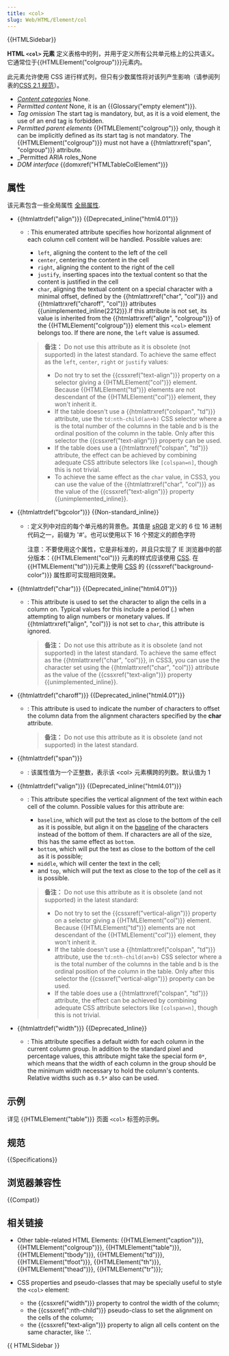 ```yaml
---
title: <col>
slug: Web/HTML/Element/col
---
```


{{HTMLSidebar}}

**HTML `<col>` 元素** 定义表格中的列，并用于定义所有公共单元格上的公共语义。它通常位于{{HTMLElement("colgroup")}}元素内。

此元素允许使用 CSS 进行样式列，但只有少数属性将对该列产生影响（请参阅列表的[CSS 2.1 规范](https://www.w3.org/TR/CSS21/tables.html#columns)）。

- _[Content categories](/zh-CN/docs/HTML/Content_categories)_ None.
- _Permitted content_ None, it is an {{Glossary("empty element")}}.
- _Tag omission_ The start tag is mandatory, but, as it is a void element, the use of an end tag is forbidden.
- _Permitted parent elements_ {{HTMLElement("colgroup")}} only, though it can be implicitly defined as its start tag is not mandatory. The {{HTMLElement("colgroup")}} must not have a {{htmlattrxref("span", "colgroup")}} attribute.
- \_Permitted ARIA roles_None
- _DOM interface_ {{domxref("HTMLTableColElement")}}

## 属性

该元素包含一些全局属性 [全局属性](/zh-CN/docs/HTML/Global_attributes).

- {{htmlattrdef("align")}} {{Deprecated_inline("html4.01")}}
  - : This enumerated attribute specifies how horizontal alignment of each column cell content will be handled. Possible values are:

    - `left`, aligning the content to the left of the cell
    - `center`, centering the content in the cell
    - `right`, aligning the content to the right of the cell
    - `justify`, inserting spaces into the textual content so that the content is justified in the cell
    - `char`, aligning the textual content on a special character with a minimal offset, defined by the {{htmlattrxref("char", "col")}} and {{htmlattrxref("charoff", "col")}} attributes {{unimplemented_inline(2212)}}.If this attribute is not set, its value is inherited from the {{htmlattrxref("align", "colgroup")}} of the {{HTMLElement("colgroup")}} element this `<col>` element belongs too. If there are none, the `left` value is assumed.

    > **备注：** Do not use this attribute as it is obsolete (not supported) in the latest standard.
    > To achieve the same effect as the `left`, `center`, `right` or `justify` values:
    >
    > - Do not try to set the {{cssxref("text-align")}} property on a selector giving a {{HTMLElement("col")}} element. Because {{HTMLElement("td")}} elements are not descendant of the {{HTMLElement("col")}} element, they won't inherit it.
    > - If the table doesn't use a {{htmlattrxref("colspan", "td")}} attribute, use the `td:nth-child(an+b)` CSS selector where a is the total number of the columns in the table and b is the ordinal position of the column in the table. Only after this selector the {{cssxref("text-align")}} property can be used.
    > - If the table does use a {{htmlattrxref("colspan", "td")}} attribute, the effect can be achieved by combining adequate CSS attribute selectors like `[colspan=n]`, though this is not trivial.
    > - To achieve the same effect as the `char` value, in CSS3, you can use the value of the {{htmlattrxref("char", "col")}} as the value of the {{cssxref("text-align")}} property {{unimplemented_inline}}.

- {{htmlattrdef("bgcolor")}} {{Non-standard_inline}}
  - : 定义列中对应的每个单元格的背景色。其值是 [sRGB](http://www.w3.org/Graphics/Color/sRGB) 定义的 6 位 16 进制代码之一，前缀为 '#'。也可以使用以下 16 个预定义的颜色字符

    注意：不要使用这个属性，它是非标准的，并且只实现了 IE 浏览器中的部分版本：{{HTMLElement("col")}} 元素的样式应该使用 [CSS](/zh-CN/docs/CSS). 在{{HTMLElement("td")}}元素上使用 [CSS](/zh-CN/docs/CSS) 的 {{cssxref("background-color")}} 属性即可实现相同效果。

- {{htmlattrdef("char")}} {{Deprecated_inline("html4.01")}}
  - : This attribute is used to set the character to align the cells in a column on. Typical values for this include a period (.) when attempting to align numbers or monetary values. If {{htmlattrxref("align", "col")}} is not set to `char`, this attribute is ignored.

    > **备注：** Do not use this attribute as it is obsolete (and not supported) in the latest standard. To achieve the same effect as the {{htmlattrxref("char", "col")}}, in CSS3, you can use the character set using the {{htmlattrxref("char", "col")}} attribute as the value of the {{cssxref("text-align")}} property {{unimplemented_inline}}.
- {{htmlattrdef("charoff")}} {{Deprecated_inline("html4.01")}}
  - : This attribute is used to indicate the number of characters to offset the column data from the alignment characters specified by the **char** attribute.

    > **备注：** Do not use this attribute as it is obsolete (and not supported) in the latest standard.
- {{htmlattrdef("span")}}
  - : 该属性值为一个正整数，表示该 \<col> 元素横跨的列数。默认值为 1
- {{htmlattrdef("valign")}} {{Deprecated_inline("html4.01")}}
  - : This attribute specifies the vertical alignment of the text within each cell of the column. Possible values for this attribute are:

    - `baseline`, which will put the text as close to the bottom of the cell as it is possible, but align it on the [baseline](http://en.wikipedia.org/wiki/Baseline_%28typography%29) of the characters instead of the bottom of them. If characters are all of the size, this has the same effect as `bottom`.
    - `bottom`, which will put the text as close to the bottom of the cell as it is possible;
    - `middle`, which will center the text in the cell;
    - and `top`, which will put the text as close to the top of the cell as it is possible.

    > **备注：** Do not use this attribute as it is obsolete (and not supported) in the latest standard:
    >
    > - Do not try to set the {{cssxref("vertical-align")}} property on a selector giving a {{HTMLElement("col")}} element. Because {{HTMLElement("td")}} elements are not descendant of the {{HTMLElement("col")}} element, they won't inherit it.
    > - If the table doesn't use a {{htmlattrxref("colspan", "td")}} attribute, use the `td:nth-child(an+b)` CSS selector where a is the total number of the columns in the table and b is the ordinal position of the column in the table. Only after this selector the {{cssxref("vertical-align")}} property can be used.
    > - If the table does use a {{htmlattrxref("colspan", "td")}} attribute, the effect can be achieved by combining adequate CSS attribute selectors like `[colspan=n]`, though this is not trivial.

- {{htmlattrdef("width")}} {{Deprecated_Inline}}
  - : This attribute specifies a default width for each column in the current column group. In addition to the standard pixel and percentage values, this attribute might take the special form `0*`, which means that the width of each column in the group should be the minimum width necessary to hold the column's contents. Relative widths such as `0.5*` also can be used.

## 示例

详见 {{HTMLElement("table")}} 页面 `<col>` 标签的示例。

## 规范

{{Specifications}}

## 浏览器兼容性

{{Compat}}

## 相关链接

- Other table-related HTML Elements: {{HTMLElement("caption")}}, {{HTMLElement("colgroup")}}, {{HTMLElement("table")}}, {{HTMLElement("tbody")}}, {{HTMLElement("td")}}, {{HTMLElement("tfoot")}}, {{HTMLElement("th")}}, {{HTMLElement("thead")}}, {{HTMLElement("tr")}};
- CSS properties and pseudo-classes that may be specially useful to style the `<col>` element:

  - the {{cssxref("width")}} property to control the width of the column;
  - the {{cssxref(":nth-child")}} pseudo-class to set the alignment on the cells of the column;
  - the {{cssxref("text-align")}} property to align all cells content on the same character, like '.'.

{{ HTMLSidebar }}
